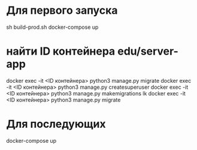 # Для первого запуска
sh build-prod.sh
docker-compose up
# найти ID контейнера edu/server-app
docker exec -it <ID контейнера> python3 manage.py migrate
docker exec -it <ID контейнера> python3 manage.py createsuperuser
docker exec -it <ID контейнера> python3 manage.py makemigrations lk
docker exec -it <ID контейнера> python3 manage.py migrate
# Для последующих
docker-compose up
